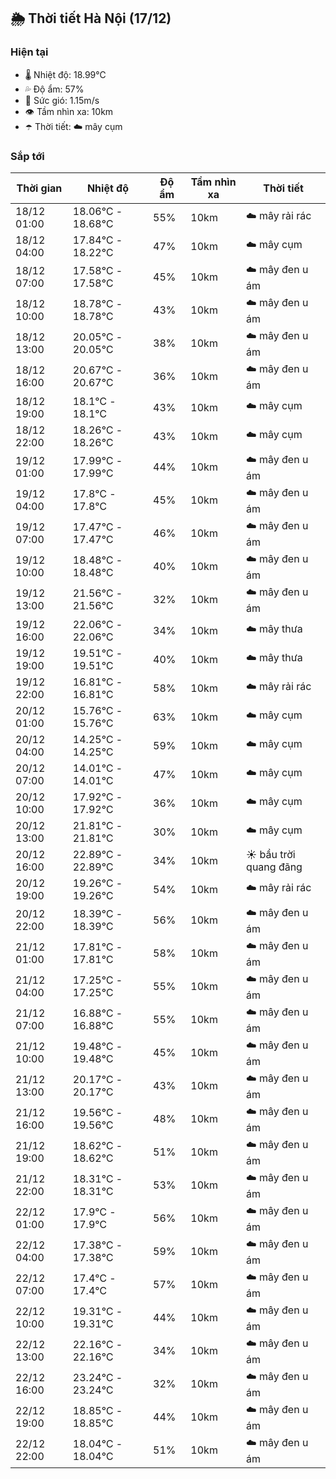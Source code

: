 ## 🌦️ Thời tiết Hà Nội (17/12)

### Hiện tại

- 🌡️ Nhiệt độ: 18.99℃
- 💦 Độ ẩm: 57%
- 💨 Sức gió: 1.15m/s
- 👁️ Tầm nhìn xa: 10km
- ☂️ Thời tiết: ☁️ mây cụm

### Sắp tới

| Thời gian | Nhiệt độ | Độ ẩm | Tầm nhìn xa | Thời tiết |
| --- | --- | --- | --- | --- |
| 18/12 01:00 | 18.06℃ - 18.68℃ | 55% | 10km | ☁️ mây rải rác |
| 18/12 04:00 | 17.84℃ - 18.22℃ | 47% | 10km | ☁️ mây cụm |
| 18/12 07:00 | 17.58℃ - 17.58℃ | 45% | 10km | ☁️ mây đen u ám |
| 18/12 10:00 | 18.78℃ - 18.78℃ | 43% | 10km | ☁️ mây đen u ám |
| 18/12 13:00 | 20.05℃ - 20.05℃ | 38% | 10km | ☁️ mây đen u ám |
| 18/12 16:00 | 20.67℃ - 20.67℃ | 36% | 10km | ☁️ mây đen u ám |
| 18/12 19:00 | 18.1℃ - 18.1℃ | 43% | 10km | ☁️ mây cụm |
| 18/12 22:00 | 18.26℃ - 18.26℃ | 43% | 10km | ☁️ mây cụm |
| 19/12 01:00 | 17.99℃ - 17.99℃ | 44% | 10km | ☁️ mây đen u ám |
| 19/12 04:00 | 17.8℃ - 17.8℃ | 45% | 10km | ☁️ mây đen u ám |
| 19/12 07:00 | 17.47℃ - 17.47℃ | 46% | 10km | ☁️ mây đen u ám |
| 19/12 10:00 | 18.48℃ - 18.48℃ | 40% | 10km | ☁️ mây đen u ám |
| 19/12 13:00 | 21.56℃ - 21.56℃ | 32% | 10km | ☁️ mây đen u ám |
| 19/12 16:00 | 22.06℃ - 22.06℃ | 34% | 10km | ☁️ mây thưa |
| 19/12 19:00 | 19.51℃ - 19.51℃ | 40% | 10km | ☁️ mây thưa |
| 19/12 22:00 | 16.81℃ - 16.81℃ | 58% | 10km | ☁️ mây rải rác |
| 20/12 01:00 | 15.76℃ - 15.76℃ | 63% | 10km | ☁️ mây cụm |
| 20/12 04:00 | 14.25℃ - 14.25℃ | 59% | 10km | ☁️ mây cụm |
| 20/12 07:00 | 14.01℃ - 14.01℃ | 47% | 10km | ☁️ mây cụm |
| 20/12 10:00 | 17.92℃ - 17.92℃ | 36% | 10km | ☁️ mây cụm |
| 20/12 13:00 | 21.81℃ - 21.81℃ | 30% | 10km | ☁️ mây cụm |
| 20/12 16:00 | 22.89℃ - 22.89℃ | 34% | 10km | ☀️ bầu trời quang đãng |
| 20/12 19:00 | 19.26℃ - 19.26℃ | 54% | 10km | ☁️ mây rải rác |
| 20/12 22:00 | 18.39℃ - 18.39℃ | 56% | 10km | ☁️ mây đen u ám |
| 21/12 01:00 | 17.81℃ - 17.81℃ | 58% | 10km | ☁️ mây đen u ám |
| 21/12 04:00 | 17.25℃ - 17.25℃ | 55% | 10km | ☁️ mây đen u ám |
| 21/12 07:00 | 16.88℃ - 16.88℃ | 55% | 10km | ☁️ mây đen u ám |
| 21/12 10:00 | 19.48℃ - 19.48℃ | 45% | 10km | ☁️ mây đen u ám |
| 21/12 13:00 | 20.17℃ - 20.17℃ | 43% | 10km | ☁️ mây đen u ám |
| 21/12 16:00 | 19.56℃ - 19.56℃ | 48% | 10km | ☁️ mây đen u ám |
| 21/12 19:00 | 18.62℃ - 18.62℃ | 51% | 10km | ☁️ mây đen u ám |
| 21/12 22:00 | 18.31℃ - 18.31℃ | 53% | 10km | ☁️ mây đen u ám |
| 22/12 01:00 | 17.9℃ - 17.9℃ | 56% | 10km | ☁️ mây đen u ám |
| 22/12 04:00 | 17.38℃ - 17.38℃ | 59% | 10km | ☁️ mây đen u ám |
| 22/12 07:00 | 17.4℃ - 17.4℃ | 57% | 10km | ☁️ mây đen u ám |
| 22/12 10:00 | 19.31℃ - 19.31℃ | 44% | 10km | ☁️ mây đen u ám |
| 22/12 13:00 | 22.16℃ - 22.16℃ | 34% | 10km | ☁️ mây đen u ám |
| 22/12 16:00 | 23.24℃ - 23.24℃ | 32% | 10km | ☁️ mây đen u ám |
| 22/12 19:00 | 18.85℃ - 18.85℃ | 44% | 10km | ☁️ mây đen u ám |
| 22/12 22:00 | 18.04℃ - 18.04℃ | 51% | 10km | ☁️ mây đen u ám |
